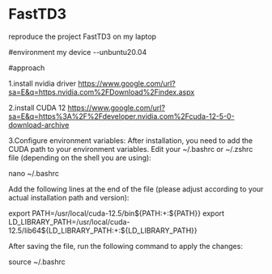 # FastTD3
reproduce the project FastTD3 on my laptop

#environment
my device --unbuntu20.04

#approach

1.install nvidia driver 
https://www.google.com/url?sa=E&q=https.nvidia.com%2FDownload%2Findex.aspx

2.install CUDA 12
https://www.google.com/url?sa=E&q=https%3A%2F%2Fdeveloper.nvidia.com%2Fcuda-12-5-0-download-archive

3.Configure environment variables:
After installation, you need to add the CUDA path to your environment variables. Edit your ~/.bashrc or ~/.zshrc file (depending on the shell you are using):
  
  nano ~/.bashrc

Add the following lines at the end of the file (please adjust according to your actual installation path and version):

  export PATH=/usr/local/cuda-12.5/bin${PATH:+:${PATH}}
  export LD_LIBRARY_PATH=/usr/local/cuda-12.5/lib64${LD_LIBRARY_PATH:+:${LD_LIBRARY_PATH}}

After saving the file, run the following command to apply the changes:
    
  source ~/.bashrc


